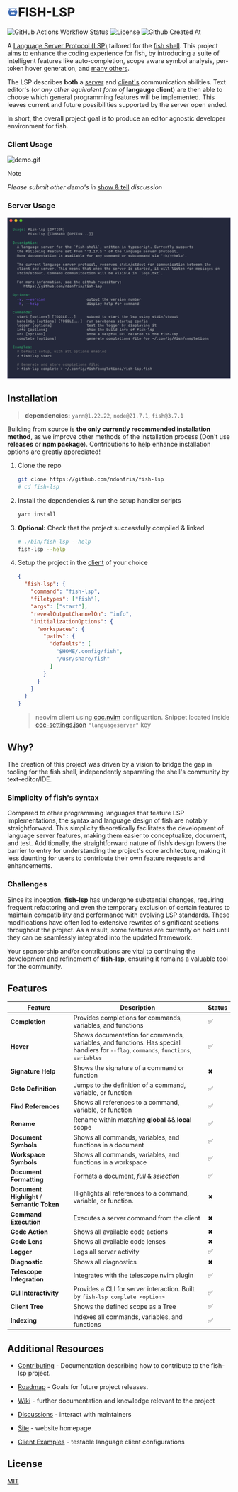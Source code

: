 <h1 style="display: flex; align-items: center; justify-items: center; text-align: center;">
    <img alt="icon.svg" src="https://github.com/ndonfris/fish-lsp.dev/blob/ndonfris-patch-1/coloricon.svg" width="24" height="24"/> FISH-LSP
</h1>

![GitHub Actions Workflow Status](https://img.shields.io/github/actions/workflow/status/ndonfris/fish-lsp/eslint.yml?branch=master&labelColor=%23181939)
![License](https://img.shields.io/github/license/ndonfris/fish-lsp?&labelColor=%23181939&color=b88af3)
![Github Created At](https://img.shields.io/github/created-at/ndonfris/fish-lsp?logo=%234e6cfa&label=created&labelColor=%23181939&color=%236198f5)

A [Language Server Protocol (LSP)](https://lsif.dev/) tailored for the [fish shell](https://github.com/microsoft/vscode-languageserver-node/tree/main/server/src/common).
This project aims to enhance the coding experience for fish, by introducing a suite of
intelligent features like auto-completion, scope aware symbol analysis, per-token hover
generation, and [many others](#features).

The LSP describes __both__ a [server](#server-usage) and [client's](#client-usage) communication abilities.
Text editor's (_or any other equivalent form of_ __langauge client__) are then able to choose which general
programming features will be implemented. This leaves current and future possibilities
supported by the server open ended.

In short, the overall project goal is to produce an editor agnostic developer
environment for fish.

### Client Usage

  ![demo.gif](https://github.com/ndonfris/fish-lsp.dev/blob/ndonfris-patch-1/new_output.gif?raw=true)

 > [!NOTE]
 > _Please submit other demo's in_ [show & tell](https://github.com/ndonfris/fish-lsp/discussions/categories/show-and-tell) _discussion_

### Server Usage

  <!-- ```bash -->
  <!--  fish-lsp --help -->
  <!-- ``` -->
  <!---->
  <!-- <details> -->
  <!--   <summary> Generated Output </summary> -->

  ![fish-lsp --help](https://github.com/ndonfris/fish-lsp.dev/blob/master/public/help-msg-new.png)

  <!-- </details> -->

## Installation

> __dependencies:__ `yarn@1.22.22`, `node@21.7.1`, `fish@3.7.1`

Building from source is __the only currently recommended installation method__, as we improve
other methods of the installation process (Don't use __releases__ or __npm package__).
Contributions to help enhance installation options are greatly appreciated!

1. Clone the repo

    ```bash
    git clone https://github.com/ndonfris/fish-lsp
    # cd fish-lsp
    ```

1. Install the dependencies & run the setup handler scripts

    ```bash
    yarn install
    ```

1. __Optional:__ Check that the project successfully compiled & linked

    ```bash
    # ./bin/fish-lsp --help
    fish-lsp --help
    ```

1. Setup the project in the [client](https://github.com/ndonfris/fish-lsp/wiki/Client-Configurations) of your choice

    ```json
    {
      "fish-lsp": {
        "command": "fish-lsp",
        "filetypes": ["fish"],
        "args": ["start"],
        "revealOutputChannelOn": "info",
        "initializationOptions": {
          "workspaces": {
            "paths": {
              "defaults": [
                "$HOME/.config/fish",
                "/usr/share/fish"
              ]
            }
          }
        }
      }
    }
    ```

    > neovim client using [coc.nvim](https://github.com/neoclide/coc.nvim) configuartion. Snippet located inside [coc-settings.json](https://github.com/neoclide/coc.nvim/wiki/Language-servers#register-custom-language-servers) `"languageserver"` key

## Why?

  The creation of this project was driven by a vision to bridge the gap in tooling for the
  fish shell, independently separating the shell's community by text-editor/IDE.

<!-- ### Pros of fish shell -->
<!---->
<!--   Fish stands out among shell environments due to its advanced, user-friendly language -->
<!--   design, which is inherently more structured and intuitive than traditional shells. This modern -->
<!--   design simplifies script development, enhances readability, and supports robust error handling, -->
<!--   making it an ideal candidate for a dedicated LSP. By leveraging Fish’s unique features through an LSP, -->
<!--   developers can harness its full potential, benefiting from intelligent autocomplete, syntax highlighting, -->
<!--   and real-time feedback that align seamlessly with Fish's syntax. Building an LSP for -->
<!--   Fish not only taps into these innate capabilities but also enriches the user experience, -->
<!--   making advanced shell scripting more accessible and productive. -->

### Simplicity of fish's syntax

  Compared to other programming languages that feature LSP implementations, the syntax and
  language design of fish are notably straightforward. This simplicity theoretically
  facilitates the development of language server features, making them easier to
  conceptualize, document, and test. Additionally, the straightforward nature of fish’s
  design lowers the barrier to entry for understanding the project's core architecture,
  making it less daunting for users to contribute their own feature requests and enhancements.

### Challenges

  Since its inception, __fish-lsp__ has undergone substantial changes, requiring frequent refactoring
  and even the temporary exclusion of certain features to maintain compatibility and performance
  with evolving LSP standards. These modifications have often led to extensive rewrites of
  significant sections throughout the project. As a result, some features are currently on hold until
  they can be seamlessly integrated into the updated framework.

  Your sponsorship and/or contributions are vital to continuing the development and refinement of __fish-lsp__,
  ensuring it remains a valuable tool for the community.

## Features

| Feature | Description | Status |
| --- | --- | --- |
| __Completion__ | Provides completions for commands, variables, and functions | ✅ |
| __Hover__ | Shows documentation for commands, variables, and functions. Has special handlers for `--flag`, `commands`, `functions`, `variables` | ✅ |
| __Signature Help__ | Shows the signature of a command or function | ✖  |
| __Goto Definition__ | Jumps to the definition of a command, variable, or function | ✅ |
| __Find References__ | Shows all references to a command, variable, or function | ✅ |
| __Rename__ | Rename within _matching_ __global__ && __local__ scope | ✅ |
| __Document Symbols__ | Shows all commands, variables, and functions in a document | ✅ |
| __Workspace Symbols__ | Shows all commands, variables, and functions in a workspace | ✅ |
| __Document Formatting__ | Formats a document, _full_ & _selection_ | ✅ |
| __Document Highlight__ / __Semantic Token__ | Highlights all references to a command, variable, or function.  | ✖  |
| __Command Execution__ | Executes a server command from the client | ✖  |
| __Code Action__ | Shows all available code actions | ✖  |
| __Code Lens__ | Shows all available code lenses | ✖  |
| __Logger__ | Logs all server activity | ✅ |
| __Diagnostic__ | Shows all diagnostics | ✖  |
| __Telescope Integration__ | Integrates with the telescope.nvim plugin | ✅ |
| __CLI Interactivity__ | Provides a CLI for server interaction. Built by `fish-lsp complete <option>` | ✅ |
| __Client Tree__ | Shows the defined scope as a Tree | ✅ |
| __Indexing__ | Indexes all commands, variables, and functions | ✅ |

## Additional Resources

- [Contributing](./docs/CONTRIBUTING.md) - Documentation describing how to contribute to the fish-lsp project.

- [Roadmap](./docs/ROADMAP.md) - Goals for future project releases.

- [Wiki](https://github.com/ndonfris/fish-lsp/wiki) - further documentation and knowledge relevant to the project

- [Discussions](https://github.com/ndonfris/fish-lsp/discussions) - interact with maintainers

- [Site](https://fish-lsp.dev/) - website homepage

- [Client Examples](https://github.com/ndonfris/fish-lsp/wiki/Client-Configurations) - testable language client configurations

<!-- Contributors list @via: https://allcontributors.org/docs/en/bot/installation -->
<!-- ## Contributing -->
<!---->
<!-- Contributions are included across any project relevant to the project [fish-lsp-language-clients](https://github.com/ndonfris/fish-lsp-language-clients/), -->
<!-- [fish-lsp.dev](https://https://github.com/ndonfris/fish-lsp.dev), and [this repo](https://github.com/ndonfris/fish-lsp). -->
<!---->
<!-- View the [CONTRIBUTING](./docs/CONTRIBUTING.md) file for more info. -->
<!---->
<!-- Special thanks to everyone who has helped on the project. -->
<!---->
## License

[MIT](https://github.com/ndonfris/fish-lsp/blob/master/LICENSE)

